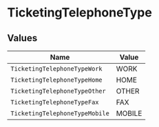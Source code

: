 # TicketingTelephoneType


## Values

| Name                           | Value                          |
| ------------------------------ | ------------------------------ |
| `TicketingTelephoneTypeWork`   | WORK                           |
| `TicketingTelephoneTypeHome`   | HOME                           |
| `TicketingTelephoneTypeOther`  | OTHER                          |
| `TicketingTelephoneTypeFax`    | FAX                            |
| `TicketingTelephoneTypeMobile` | MOBILE                         |